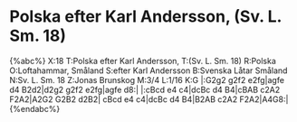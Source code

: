 # Polska efter Karl Andersson, (Sv. L. Sm. 18)

{%abc%}
X:18
T:Polska efter Karl Andersson,
T:(Sv. L. Sm. 18)
R:Polska
O:Loftahammar, Småland
S:efter Karl Andersson
B:Svenska Låtar Småland
N:Sv. L. Sm. 18
Z:Jonas Brunskog
M:3/4
L:1/16
K:G
|:G2g2 g2f2 e2fg|agfe d4 B2d2|d2g2 g2f2 e2fg|agfe d8:|
|:cBcd e4 c4|dcBc d4 B4|cBAB c2A2 F2A2|A2G2 G2B2 d2B2|
cBcd e4 c4|dcBc d4 B4|B2AB c2A2 F2A2|A4G8:|
{%endabc%}

